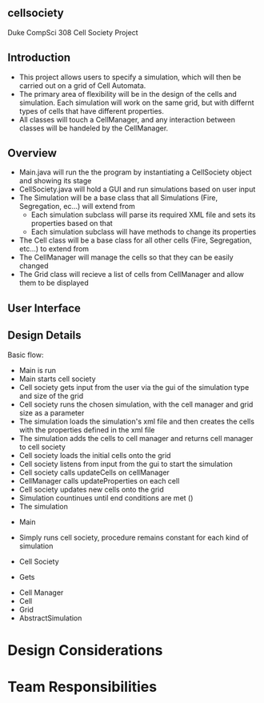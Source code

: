 ## cellsociety
Duke CompSci 308 Cell Society Project
## Introduction
* This project allows users to specify a simulation, which will then be carried out on a grid of Cell Automata.
* The primary area of flexibility will be in the design of the cells and simulation. Each simulation
	will work on the same grid, but with differnt types of cells that have different properties. 
* All classes will touch a CellManager, and any interaction between classes will be handeled by the CellManager. 
## Overview
* Main.java will run the the program by instantiating a CellSociety object and showing its stage
* CellSociety.java will hold a GUI and run simulations based on user input
* The Simulation will be a base class that all Simulations (Fire, Segregation, ec...) will extend from
	* Each simulation subclass will parse its required XML file and sets its properties based on that
  * Each simulation subclass will have methods to change its properties 
* The Cell class will be a base class for all other cells (Fire, Segregation, etc...) to extend from
* The CellManager will manage the cells so that they can be easily changed
* The Grid class will recieve a list of cells from CellManager and allow them to be displayed 
## User Interface
## Design Details
Basic flow:
- Main is run
- Main starts cell society
- Cell society gets input from the user via the gui of the simulation type and size of the grid
- Cell society runs the chosen simulation, with the cell manager and grid size as a parameter
- The simulation loads the simulation's xml file and then creates the cells with the properties defined in the xml file
- The simulation adds the cells to cell manager and returns cell manager to cell society
- Cell society loads the initial cells onto the grid
- Cell society listens from input from the gui to start the simulation
- Cell society calls updateCells on cellManager
- CellManager calls updateProperties on each cell
- Cell society updates new cells onto the grid
- Simulation countinues until end conditions are met ()
- The simulation 
* Main
- Simply runs cell society, procedure remains constant for each kind of simulation
* Cell Society 
- Gets 
* Cell Manager
* Cell
* Grid
* AbstractSimulation 
# Design Considerations 
# Team Responsibilities 
